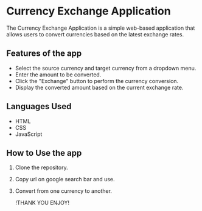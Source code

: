 # Currency Exchange Application

The Currency Exchange Application is a simple web-based application that allows users to convert currencies based on the latest exchange rates.

## Features of the app

- Select the source currency and target currency from a dropdown menu.
- Enter the amount to be converted.
- Click the "Exchange" button to perform the currency conversion.
- Display the converted amount based on the current exchange rate.

## Languages  Used

- HTML
- CSS
- JavaScript

## How to Use the app

1. Clone the repository.
2. Copy url on google search bar and use.
3. Convert from one currency to another.


     !THANK     YOU     ENJOY!